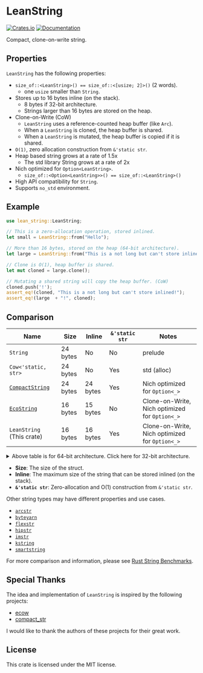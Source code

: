 # LeanString

[![Crates.io](https://img.shields.io/crates/v/lean_string.svg)](https://crates.io/crates/lean_string)
[![Documentation](https://docs.rs/lean_string/badge.svg)](https://docs.rs/lean_string)

Compact, clone-on-write string.

## Properties

`LeanString` has the following properties:

- `size_of::<LeanString>() == size_of::<[usize; 2]>()` (2 words).
  - one `usize` smaller than `String`.
- Stores up to 16 bytes inline (on the stack).
  - 8 bytes if 32-bit architecture.
  - Strings larger than 16 bytes are stored on the heap.
- Clone-on-Write (CoW)
  - `LeanString` uses a reference-counted heap buffer (like `Arc`).
  - When a `LeanString` is cloned, the heap buffer is shared.
  - When a `LeanString` is mutated, the heap buffer is copied if it is shared.
- `O(1)`, zero allocation construction from `&'static str`.
- Heap based string grows at a rate of 1.5x
  - The std library String grows at a rate of 2x
- Nich optimized for `Option<LeanString>`.
  - `size_of::<Option<LeanString>>() == size_of::<LeanString>()`
- High API compatibility for `String`.
- Supports `no_std` environment.

## Example

```rust
use lean_string::LeanString;

// This is a zero-allocation operation, stored inlined.
let small = LeanString::from("Hello");

// More than 16 bytes, stored on the heap (64-bit architecture).
let large = LeanString::from("This is a not long but can't store inlined");

// Clone is O(1), heap buffer is shared.
let mut cloned = large.clone();

// Mutating a shared string will copy the heap buffer. (CoW)
cloned.push('!');
assert_eq!(cloned, "This is a not long but can't store inlined!");
assert_eq!(large  + "!", cloned);
```

## Comparison

| Name                                                                                        | Size     | Inline   | `&'static str` | Notes                                          |
| ------------------------------------------------------------------------------------------- | -------- | -------- | -------------- | ---------------------------------------------- |
| `String`                                                                                    | 24 bytes | No       | No             | prelude                                        |
| `Cow<'static, str>`                                                                         | 24 bytes | No       | Yes            | std (alloc)                                    |
| [`CompactString`](https://docs.rs/compact_str/latest/compact_str/struct.CompactString.html) | 24 bytes | 24 bytes | Yes            | Nich optimized for `Option<_>`                 |
| [`EcoString`](https://docs.rs/ecow/latest/ecow/string/struct.EcoString.html)                | 16 bytes | 15 bytes | No             | Clone-on-Write, Nich optimized for `Option<_>` |
| `LeanString` (This crate)                                                                   | 16 bytes | 16 bytes | Yes            | Clone-on-Write, Nich optimized for `Option<_>` |

<details>
<summary>Above table is for 64-bit architecture. Click here for 32-bit architecture.</summary>

| Name                      | Size     | Inline   | `&'static str` | Notes                                          |
| ------------------------- | -------- | -------- | -------------- | ---------------------------------------------- |
| `String`                  | 12 bytes | No       | No             | prelude                                        |
| `Cow<'static, str>`       | 12 bytes | No       | Yes            | std (alloc)                                    |
| `CompactString`           | 12 bytes | 12 bytes | Yes            | Nich optimized for `Option<_>`                 |
| `EcoString`               | 8 bytes  | 7 bytes  | No             | Clone-on-Write, Nich optimized for `Option<_>` |
| `LeanString` (This crate) | 8 bytes  | 8 bytes  | Yes            | Clone-on-Write, Nich optimized for `Option<_>` |

</details>

- **Size**: The size of the struct.
- **Inline**: The maximum size of the string that can be stored inlined (on the stack).
- **`&'static str`**: Zero-allocation and O(1) construction from `&'static str`.

Other string types may have different properties and use cases.

- [`arcstr`](https://crates.io/crates/arcstr)
- [`byteyarn`](https://crates.io/crates/byteyarn)
- [`flexstr`](https://crates.io/crates/flexstr)
- [`hipstr`](https://crates.io/crates/hipstr)
- [`imstr`](https://crates.io/crates/imstr)
- [`kstring`](https://crates.io/crates/kstring)
- [`smartstring`](https://crates.io/crates/smartstring)

For more comparison and information, please see [Rust String Benchmarks](https://github.com/rosetta-rs/string-rosetta-rs).

## Special Thanks

The idea and implementation of `LeanString` is inspired by the following projects:

- [ecow](https://crates.io/crates/ecow)
- [compact_str](https://crates.io/crates/compact_str)

I would like to thank the authors of these projects for their great work.

## License

This crate is licensed under the MIT license.
